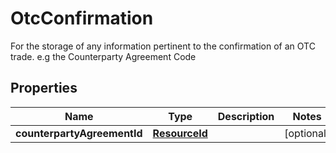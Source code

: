 

# OtcConfirmation

For the storage of any information pertinent to the confirmation of an OTC trade. e.g the Counterparty Agreement Code

## Properties

Name | Type | Description | Notes
------------ | ------------- | ------------- | -------------
**counterpartyAgreementId** | [**ResourceId**](ResourceId.md) |  |  [optional]



